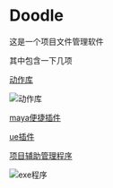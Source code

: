 # Doodle
这是一个项目文件管理软件

其中包含一下几项  
<!-- \image html doc/maya_motion/main_motion.jpg width=50% -->
[动作库](doc/maya_motion_plug.md)  

![动作库](doc/maya_motion/main_motion.jpg)  

[maya便捷插件](doc/maya_plug.md)  

[ue插件](doc/ue_plug.md)  

[项目辅助管理程序](doc/doodle_exe.md)  

![exe程序](doc/doodle_image/new_prj.gif)  
